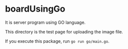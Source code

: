 # boardUsingGo
It is server program using GO language.

This directory is the test page for uploading the image file.

If you execute this package, run `go run go/main.go`.


